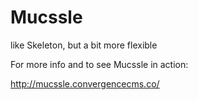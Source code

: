 Mucssle
=======

like Skeleton, but a bit more flexible

For more info and to see Mucssle in action:

http://mucssle.convergencecms.co/